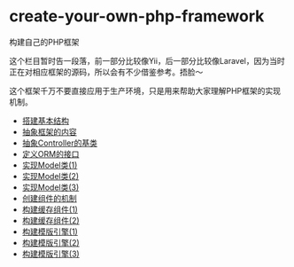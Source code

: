 # create-your-own-php-framework
构建自己的PHP框架

这个栏目暂时告一段落，前一部分比较像Yii，后一部分比较像Laravel，因为当时正在对相应框架的源码，所以会有不少借鉴参考。捂脸～

这个框架千万不要直接应用于生产环境，只是用来帮助大家理解PHP框架的实现机制。

* [搭建基本结构](https://github.com/CraryPrimitiveMan/create-your-own-php-framework/blob/master/01.md)
* [抽象框架的内容](https://github.com/CraryPrimitiveMan/create-your-own-php-framework/blob/master/02.md)
* [抽象Controller的基类](https://github.com/CraryPrimitiveMan/create-your-own-php-framework/blob/master/03.md)
* [定义ORM的接口](https://github.com/CraryPrimitiveMan/create-your-own-php-framework/blob/master/04.md)
* [实现Model类(1)](https://github.com/CraryPrimitiveMan/create-your-own-php-framework/blob/master/05.md)
* [实现Model类(2)](https://github.com/CraryPrimitiveMan/create-your-own-php-framework/blob/master/06.md)
* [实现Model类(3)](https://github.com/CraryPrimitiveMan/create-your-own-php-framework/blob/master/07.md)
* [创建组件的机制](https://github.com/CraryPrimitiveMan/create-your-own-php-framework/blob/master/08.md)
* [构建缓存组件(1)](https://github.com/CraryPrimitiveMan/create-your-own-php-framework/blob/master/09.md)
* [构建缓存组件(2)](https://github.com/CraryPrimitiveMan/create-your-own-php-framework/blob/master/10.md)
* [构建模版引擎(1)](https://github.com/CraryPrimitiveMan/create-your-own-php-framework/blob/master/11.md)
* [构建模版引擎(2)](https://github.com/CraryPrimitiveMan/create-your-own-php-framework/blob/master/12.md)
* [构建模版引擎(3)](https://github.com/CraryPrimitiveMan/create-your-own-php-framework/blob/master/13.md)
